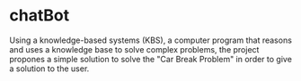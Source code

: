 # chatBot
Using a knowledge-based systems (KBS), a computer program that reasons and uses a knowledge base to solve complex problems, the project propones a simple solution to solve the "Car Break Problem" in order to give a solution to the user.
